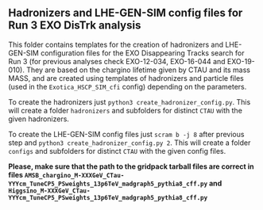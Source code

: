 ## Hadronizers and LHE-GEN-SIM config files for Run 3 EXO DisTrk analysis

This folder contains templates for the creation of hadronizers and LHE-GEN-SIM configuration files for the EXO Disappearing Tracks search for Run 3 (for previous analyses check EXO-12-034, EXO-16-044 and EXO-19-010). They are based on the chargino lifetime given by CTAU and its mass MASS, and are created using templates of hadronizers and particle files (used in the `Exotica_HSCP_SIM_cfi` config) depending on the parameters.

To create the hadronizers just `python3 create_hadronizer_config.py`. This will create a folder `hadronizers` and subfolders for distinct `CTAU` with the given hadronizers.

To create the LHE-GEN-SIM config files just `scram b -j 8` after previous step and `python3 create_hadronizer_config.py 2`. This will create a folder `configs` and subfolders for distinct `CTAU` with the given config files.

**Please, make sure that the path to the gridpack tarball files are correct in files `AMSB_chargino_M-XXXGeV_CTau-YYYcm_TuneCP5_PSweights_13p6TeV_madgraph5_pythia8_cff.py` and `Higgsino_M-XXXGeV_CTau-YYYcm_TuneCP5_PSweights_13p6TeV_madgraph5_pythia8_cff.py`**
